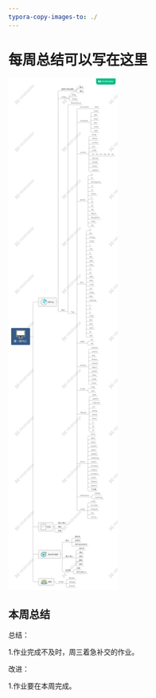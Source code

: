 ```yaml
---
typora-copy-images-to: ./
---
```


# 每周总结可以写在这里
![第一周作业](./第一周作业.jpg)
## 本周总结



总结：

1.作业完成不及时，周三着急补交的作业。

改进：

1.作业要在本周完成。

